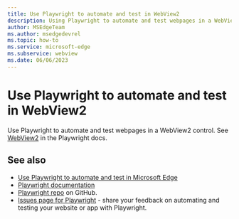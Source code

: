 ```yaml
---
title: Use Playwright to automate and test in WebView2
description: Using Playwright to automate and test webpages in a WebView2 control.
author: MSEdgeTeam
ms.author: msedgedevrel
ms.topic: how-to
ms.service: microsoft-edge
ms.subservice: webview
ms.date: 06/06/2023
---
```

# Use Playwright to automate and test in WebView2

Use Playwright to automate and test webpages in a WebView2 control.  See [WebView2](https://playwright.dev/docs/webview2) in the Playwright docs.


<!-- ====================================================================== -->
## See also

* [Use Playwright to automate and test in Microsoft Edge](../../playwright/index.md)
* [Playwright documentation](https://playwright.dev/docs/intro)
* [Playwright repo](https://github.com/microsoft/playwright) on GitHub.
* [Issues page for Playwright](https://github.com/microsoft/playwright/issues/new/choose) - share your feedback on automating and testing your website or app with Playwright.
